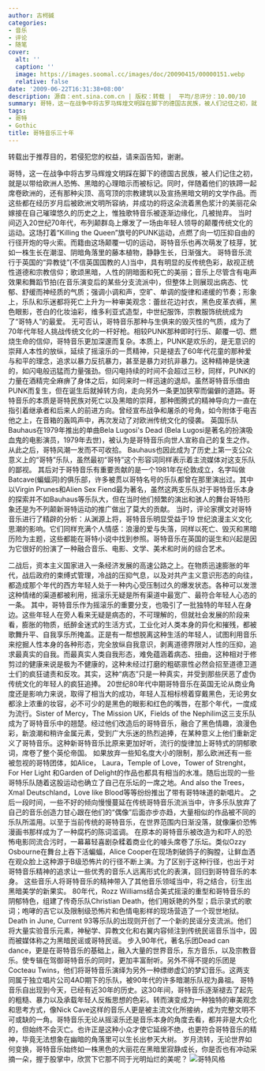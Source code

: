 ```yaml
---
author: 古柯碱
categories:
- 音乐
- 评论
- 随笔
cover:
  alt: ''
  caption: ''
  image: https://images.soomal.cc/images/doc/20090415/00000151.webp
  relative: false
date: '2009-06-22T16:31:38+08:00'
description: 源自：ent.sina.com.cn | 版权：转载 |  平均/总评分：10.00/10
summary: 哥特，这一在战争中将古罗马辉煌文明踩在脚下的德国古民族，被人们记住之初，就是以带给欧洲人恐怖、黑暗的心理暗示而被标记。同时，伴随着他们的铁蹄一起席卷欧洲的，还有那种尖顶、高穹顶的宗教建筑以及宣扬黑暗文明的文学作品。而这些都在经历岁月后被欧洲文明所容纳，并成功的将这朵流着黑色浆汁的美丽花朵嫁接在自己璀璨悠久的历史之上，惟独歌特音乐被逐渐边缘化，几被抛弃
tags:
- 哥特
- Gothic
title: 哥特音乐三十年
---
```


转载出于推荐目的，若侵犯您的权益，请来函告知，谢谢。

哥特，这一在战争中将古罗马辉煌文明踩在脚下的德国古民族，被人们记住之初，就是以带给欧洲人恐怖、黑暗的心理暗示而被标记。同时，伴随着他们的铁蹄一起席卷欧洲的，还有那种尖顶、高穹顶的宗教建筑以及宣扬黑暗文明的文学作品。而这些都在经历岁月后被欧洲文明所容纳，并成功的将这朵流着黑色浆汁的美丽花朵嫁接在自己璀璨悠久的历史之上，惟独歌特音乐被逐渐边缘化，几被抛弃。
当时间迈入20世纪70年代，布列颠群岛上爆发了一场由年轻人领导的颠覆传统文化的运动。这场打着“Killing the Queen”旗号的PUNK运动，点燃了向一切压抑自由的行径开炮的导火索。而籍由这场颠覆一切的运动，哥特音乐也再次萌发了枝芽，犹如一株生长在潮湿、阴暗角落里的藤本植物，静静生长，日渐强大。 
哥特音乐流行于英国的“异教徒”(不信英国国教的人)当中，具有明显的反传统色彩，敌视正统性道德和宗教信仰；歌颂黑暗，人性的阴暗面和死亡的美丽；音乐上尽管含有电声效果和舞蹈节拍(在音乐演变后的某些分支流派中)，但整体上则展现出病态、忧郁、舒缓而神经质的气质；强调小调和声，空旷、单调的旋律和递缓的节奏；形象上，乐队和乐迷都将死亡上升为一种审美观念：蕾丝花边衬衣，黑色皮革衣裤，黑色眼影，苍白的化妆油彩，维多利亚式造型，中世纪服饰，宗教服饰统统成为了“哥特人”的最爱。
无可否认，哥特音乐那种与生俱来的毁灭性的气质，成为了70年代年轻人挑战传统文化的一杆好枪。相较PUNK那种即时行乐、颠覆一切、燃烧生命的信仰，哥特音乐更加深邃而复杂。本质上，PUNK是欢乐的，是无意识的崇拜人本性的放纵，延续了摇滚乐的一贯精神，只是褪去了60年代花童的那种爱与和平的理念，追求以暴力反抗暴力，甚至是暴力对抗非暴力。这种精神是快速的，如闪电般迅猛而力量强劲。但闪电持续的时间不会超过三秒，同样，PUNK的力量在酒精完全麻痹了身体之后，如同来时一样迅速的退却。虽然哥特音乐借由PUNK而复生，但在诞生后就掉转方向，走向另外一条更加狭窄而偏僻的道路。哥特音乐的本质是哥特民族对死亡以及黑暗的崇拜，那种图腾式的精神导向力一直在指引着继承者和后来人的前进方向。曾经宣布战争和屠杀的号角，如今附体于电吉他之上，在音箱的轰鸣声中，再次发动了对欧洲传统文化的侵袭。
英国乐队Bauhaus在1979年推出的单曲Bela Lugosi's Dead (Bela Lugosi是著名的扮演吸血鬼的电影演员，1979年去世)，被认为是哥特音乐向世人宣称自己的复生之作。从此之后，哥特风潮一发而不可收拾。 Bauhaus也因此成为了历史上第一支公众意义上的“哥特”乐队，虽然最初“哥特”这个形容词同样表示着主流媒体对这支乐队的鄙视。 
其后对于哥特音乐有重要贡献的是一个1981年在伦敦成立，名字叫做 Batcave(蝙蝠洞)的俱乐部，许多被贯以哥特名号的乐队都曾在那里演出过。其中以Virgin Prunes和Alien Sex Fiend最为著名，虽然这两支乐队对于哥特音乐本身的探索并不如Bauhaus等乐队大，但在当时他们频繁的演出和骇人的舞台哥特形象还是为不列颠新哥特运动的推广做出了莫大的贡献。 
当时，评论家撰文对哥特音乐进行了精辟的分析：从渊源上将，哥特音乐明显受益于19 世纪浪漫主义文化思潮的影响。它们同样充满个人情感：浪漫的爱与失落，同样以死亡、毁灭和黑暗历险为主题，这些都能在哥特小说中找到参照。哥特音乐在英国的诞生和兴起是因为它很好的扮演了一种融合音乐、电影、文学、美术和时尚的综合艺术。  

二战后，资本主义国家进入一条经济发展的高速公路之上。在物质迅速膨胀的年代，战后政府的束缚式管理，冷战的压抑气息，以及对共产主义意识形态的向往，都造成那个年代的西方年轻人处于一种内心受压制过久的爆发状态。各种可以发泄这种情绪的渠道都被利用，摇滚乐无疑是所有渠道中最宽广、最符合年轻人心态的一条。
其中，哥特音乐作为摇滚乐的重要分支，也吸引了一批独特的年轻人在身边。这些年轻人在旁人看来无疑是病态的，不可理解的，但就社会发展的阶段来看，膨胀的物质，纸醉金迷式的生活方式，工业化对人类本身的异化和摧残，都被歌舞升平、自我享乐所掩盖。正是有一帮想脱离这种生活的年轻人，试图利用音乐来挖掘人性本身的各种形态，完全放纵自我意识，剥离道德界限对人性的压抑，追求最真实的自我。而最真实人类自我形态，难免蕴涵着病态、扭曲，这种相对于修剪过的健康来说是极为不健康的，这种未经过打磨的粗砺禀性必然会招至道德卫道士们的疯狂谴责和反攻。其实，这种“病态”只是一种真实，并受到那些厌恶了虚伪传统文化的年轻人的疯狂追捧。
20世纪80年代中期哥特音乐在英国无论从商业角度还是影响力来说，取得了相当大的成功，年轻人互相标榜着穿戴黑色，无论男女都涂上浓重的妆容，必不可少的是黑色的眼影和红色的嘴唇，在那个年代，一度成为流行。Sister of Mercy，The Mission UK，Fields of the Nephilim这三支乐队成为了哥特音乐中的翘楚。经过他们改造后的哥特音乐，融合了黑色情趣，浪漫色彩，新浪潮和稍许金属元素，受到广大乐迷的热烈追捧，在某种意义上他们重新定义了哥特音乐。这种新哥特音乐比原来更加好听，流行的旋律加上哥特式的阴郁歌词，席卷了整个英伦帝国。 
如果放弃一些知名度大小的限制，那么欧洲还有一些被忽视的哥特团体，如Alice， Laura，Temple of Love，Tower of Strenght，For Her Light 和Garden of Delight的作品也都具有相当的水准。随后出现的一些哥特乐队随着这股运动也确立了自己在乐坛的一席之地。And also the Trees，Xmal Deutschland，Love like Blood等等纷纷推出了带有哥特味道的新唱片。 
之后一段时间，一些不好的倾向慢慢蔓延在传统哥特音乐流派当中，许多乐队放弃了自己的音乐创造力甘心跟在他们的“偶像”后面亦步亦趋，大量相似的作品被不同的乐队所滥用。以至于当前传统的哥特音乐，在世界范围内日渐没落，就像廉价恐怖漫画书那样成为了一种腐朽的陈词滥调。
在原本的哥特音乐被改造为和吓人的恐怖电影同流合污时，一幕幕轻喜剧杂糅着商业化的噱头席卷了乐坛。类似Ozzy Osbourne在舞台上吞下活蝙蝠，Alice Cooper在现场刺破鸽子的胸膛，让鲜血洒在观众脸上这种源于B级恐怖片的行径不断上演。为了区别于这种行径，也出于对哥特音乐精神的追求让一些优秀的音乐人远离形式化的表演，回归到哥特音乐的本身。
这些音乐人将哥特音乐的精神带入了其他音乐领域当中，将之结合，衍生出黑暗美学的新果实。
80年代，Rozz Williams结合美式摇滚的重型和哥特音乐的阴郁特色，组建了传奇乐队Christian Death，他们用妖艳的外型；启示录式的歌词；咆哮的吉它以及限制级恐怖片和色情电影样的现场营造了一个现世地狱。Death in June, Current 93等乐队的出现则开创了一个新的民谣分支流派。他们将大量实验音乐元素，神秘学、异教文化和右翼内容倾注到传统民谣音乐当中，因而被媒体称之为黑暗民谣或哥特民谣。
步入90年代，著名乐团Dead can dance，更是在哥特音乐的基础上，融入大量的世界音乐，东方音乐，以及宗教音乐。使专辑在驾御哥特音乐的同时，更加丰富耐听。另外不得不提的乐团是 Cocteau Twins，他们将哥特音乐演绎为另外一种缥缈虚幻的梦幻音乐。这两支同属于独立唱片公司4AD期下的乐队，被90年代的许多暗潮乐队视为鼻祖。
哥特音乐自出现到今天，已经有近30年的历史。这30年间，哥特音乐逐渐褪去了起先的粗糙、暴力以及承载年轻人反叛思想的色彩。转而演变成为一种独特的审美观念和思考方式，像Nick Cave这样的音乐人更是被主流文化所接纳，成为完整文明不可或缺的一角。哥特音乐无论从摇滚乐还是音乐本身的角度去看，都并非是大众化的，但始终不会灭亡。也许正是这种小众才使它延绵不绝，也更符合哥特音乐的精神，毕竟无法想象在幽暗的角落里可以生长出参天大树。
岁月流转，无论世界如何变换，哥特音乐始终如一株黑色的大丽花在黑暗里寂静成长，你是否也有冲动采摘一朵，握于股掌中，欣赏下它那不同于光明灿烂的美呢？
![哥特风格](https://images.soomal.cc/images/doc/20090415/00000151.webp)